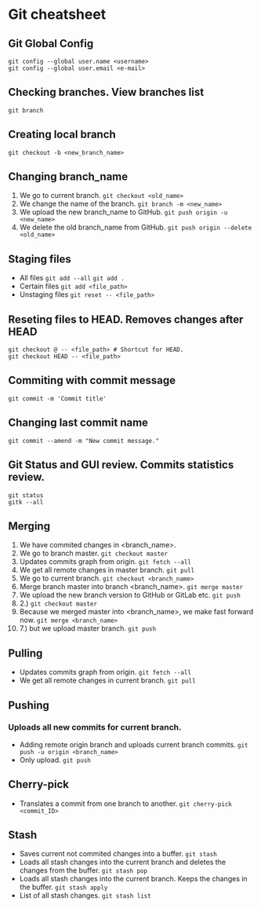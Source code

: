 # Git cheatsheet


## Git Global Config
	git config --global user.name <username>
	git config --global user.email <e-mail>

## Checking branches. View branches list
	git branch

## Creating local branch
	git checkout -b <new_branch_name>

## Changing branch_name
1. We go to current branch.
`git checkout <old_name>`
2. We change the name of the branch.
`git branch -m <new_name>`
3. We upload the new branch_name to GitHub.
`git push origin -u <new_name>`
4. We delete the old branch_name from GitHub.
`git push origin --delete <old_name>`

## Staging files
* All files
`git add --all`
`git add .`
* Certain files
`git add <file_path>`
* Unstaging files
`git reset -- <file_path>`

## Reseting files to HEAD. Removes changes after HEAD
	git checkout @ -- <file_path> # Shortcut for HEAD.
	git checkout HEAD -- <file_path>

## Commiting with commit message
	git commit -m 'Commit title'

## Changing last commit name
	git commit --amend -m "New commit message."

## Git Status and GUI review. Commits statistics review.
	git status
	gitk --all

## Merging
1. We have commited changes in <branch_name>.
2. We go to branch master.
`git checkout master`
3. Updates commits graph from origin.
`git fetch --all`
4. We get all remote changes in master branch.
`git pull`
5. We go to current branch.
`git checkout <branch_name>`
6. Merge branch master into branch <branch_name>.
`git merge master`
7. We upload the new branch version to GitHub or GitLab etc.
`git push`
8. 2.)
`git checkout master`
9. Because we merged master into <branch_name>, we make fast forward now.
`git merge <branch_name>`
10. 7.) but we upload master branch.
`git push`

## Pulling
* Updates commits graph from origin.
`git fetch --all`
* We get all remote changes in current branch.
`git pull`

## Pushing
### Uploads all new commits for current branch.
* Adding remote origin branch and uploads current branch commits.
`git push -u origin <branch_name>`
* Only upload.
`git push`

## Cherry-pick
* Translates a commit from one branch to another.
`git cherry-pick <commit_ID>`

## Stash
* Saves current not commited changes into a buffer.
`git stash`
* Loads all stash changes into the current branch and deletes the changes from the buffer.
`git stash pop`
* Loads all stash changes into the current branch. Keeps the changes in the buffer.
`git stash apply`
* List of all stash changes.
`git stash list`